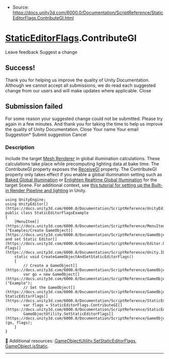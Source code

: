* Source: https://docs.unity3d.com/6000.0/Documentation/ScriptReference/StaticEditorFlags.ContributeGI.html

#  [StaticEditorFlags](https://docs.unity3d.com/6000.0/Documentation/ScriptReference/StaticEditorFlags.html).ContributeGI
Leave feedback
Suggest a change
## Success!
Thank you for helping us improve the quality of Unity Documentation. Although we cannot accept all submissions, we do read each suggested change from our users and will make updates where applicable.
Close
## Submission failed
For some reason your suggested change could not be submitted. Please <a>try again</a> in a few minutes. And thank you for taking the time to help us improve the quality of Unity Documentation.
Close
Your name Your email Suggestion* Submit suggestion
Cancel
### Description
Include the target [Mesh Renderer](https://docs.unity3d.com/6000.0/Documentation/Manual/class-MeshRenderer.html) in global illumination calculations.
These calculations take place while precomputing lighting data at bake time. The ContributeGI property exposes the [ReceiveGI](https://docs.unity3d.com/6000.0/Documentation/ScriptReference/ReceiveGI.html) property. The ContributeGI property only takes effect if you enable a global illumination setting such as [Baked Global Illumination](https://docs.unity3d.com/6000.0/Documentation/Manual/class-LightingSettings.html#MixedLighting.html) or [Enlighten Realtime Global Illumination](https://docs.unity3d.com/6000.0/Documentation/Manual/class-LightingSettings.html#RealtimeLighting.html) for the target Scene. For additional context, see [this tutorial for setting up the Built-in Render Pipeline and lighting](https://docs.unity3d.com/6000.0/Documentation/Manual/BestPracticeLightingPipelines.html) in Unity.
```
using UnityEngine;
using UnityEditor[](https://docs.unity3d.com/6000.0/Documentation/ScriptReference/UnityEditor.html);
public class StaticEditorFlagsExample
{
    [MenuItem[](https://docs.unity3d.com/6000.0/Documentation/ScriptReference/MenuItem.html)("Examples/Create GameObject[](https://docs.unity3d.com/6000.0/Documentation/ScriptReference/GameObject.html) and set Static Editor[](https://docs.unity3d.com/6000.0/Documentation/ScriptReference/Editor.html) Flags[](https://docs.unity3d.com/6000.0/Documentation/ScriptReference/Unity.IO.LowLevel.Unsafe.AsyncReadManagerMetrics.Flags.html)")]
    static void CreateGameObjectAndSetStaticEditorFlags()
    {
        // Create a GameObject[](https://docs.unity3d.com/6000.0/Documentation/ScriptReference/GameObject.html)
        var go = new GameObject[](https://docs.unity3d.com/6000.0/Documentation/ScriptReference/GameObject.html)("Example");
        // Set the GameObject[](https://docs.unity3d.com/6000.0/Documentation/ScriptReference/GameObject.html)'s StaticEditorFlags[](https://docs.unity3d.com/6000.0/Documentation/ScriptReference/StaticEditorFlags.html)
        var flags = StaticEditorFlags.ContributeGI[](https://docs.unity3d.com/6000.0/Documentation/ScriptReference/StaticEditorFlags.ContributeGI.html);
        GameObjectUtility.SetStaticEditorFlags[](https://docs.unity3d.com/6000.0/Documentation/ScriptReference/GameObjectUtility.SetStaticEditorFlags.html)(go, flags);
    }
}

```

Additional resources: [GameObjectUtility.SetStaticEditorFlags](https://docs.unity3d.com/6000.0/Documentation/ScriptReference/GameObjectUtility.SetStaticEditorFlags.html), [GameObject.isStatic](https://docs.unity3d.com/6000.0/Documentation/ScriptReference/GameObject-isStatic.html).
* * *
